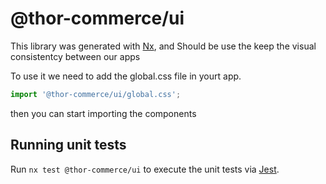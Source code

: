# @thor-commerce/ui

This library was generated with [Nx](https://nx.dev), and Should be use the keep the visual consistentcy between our apps

To use it we need to add the global.css file in yourt app.

```js
import '@thor-commerce/ui/global.css';
```

then you can start importing the components

## Running unit tests

Run `nx test @thor-commerce/ui` to execute the unit tests via [Jest](https://jestjs.io).
